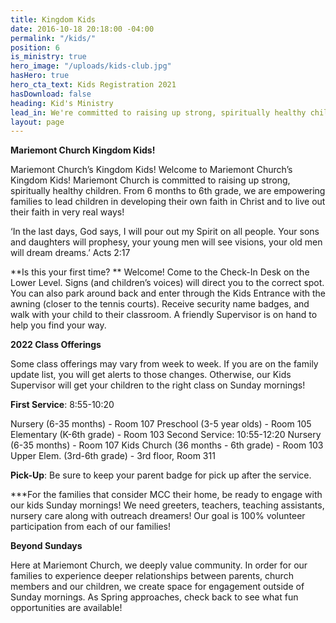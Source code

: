 ```yaml
---
title: Kingdom Kids
date: 2016-10-18 20:18:00 -04:00
permalink: "/kids/"
position: 6
is_ministry: true
hero_image: "/uploads/kids-club.jpg"
hasHero: true
hero_cta_text: Kids Registration 2021
hasDownload: false
heading: Kid's Ministry
lead_in: We're committed to raising up strong, spiritually healthy children.
layout: page
---
```


**Mariemont Church Kingdom Kids!**

Mariemont Church’s Kingdom Kids!
Welcome to Mariemont Church’s Kingdom Kids! Mariemont Church is committed to raising up strong, spiritually healthy children. From 6 months to 6th grade, we are empowering families to lead children in developing their own faith in Christ and to live out their faith in very real ways!

‘In the last days, God says, I will pour out my Spirit on all people. Your sons and daughters will prophesy, your young men will see visions, your old men will dream dreams.’ Acts 2:17

**Is this your first time? ** Welcome! Come to the Check-In Desk on the Lower Level. Signs (and children’s voices) will direct you to the correct spot. You can also park around back and enter through the Kids Entrance with the awning (closer to the tennis courts). Receive security name badges, and walk with your child to their classroom. A friendly Supervisor is on hand to help you find your way.

**2022 Class Offerings**

Some class offerings may vary from week to week.  If you are on the family update list, you will get alerts to those changes.  Otherwise, our Kids Supervisor will get your children to the right class on Sunday mornings!

**First Service**: 8:55-10:20

Nursery (6-35 months) - Room 107 
Preschool (3-5 year olds) - Room 105 
Elementary (K-6th grade) - Room 103
Second Service: 10:55-12:20 
Nursery (6-35 months) - Room 107 
Kids Church (36 months - 6th grade) - Room 103 
Upper Elem. (3rd-6th grade) - 3rd floor, Room 311

**Pick-Up**:  Be sure to keep your parent badge for pick up after the service.

***For the families that consider MCC their home, be ready to engage with our kids Sunday mornings! We need greeters, teachers, teaching assistants, nursery care along with outreach dreamers!  Our goal is 100% volunteer participation from each of our families!

**Beyond Sundays**

Here at Mariemont Church, we deeply value community.  In order for our families to experience deeper relationships between parents, church members and our children, we create space for engagement outside of Sunday mornings.  As Spring approaches, check back to see what fun opportunities are available! 
